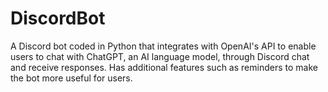 # DiscordBot
A Discord bot coded in Python that integrates with OpenAI's API to enable users to chat with ChatGPT, an AI language model, through Discord chat and receive responses. Has additional features such as reminders to make the bot more useful for users.
